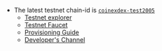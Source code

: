 
- The latest testnet chain-id is [`coinexdex-test2005`](https://github.com/coinexchain/testnets/tree/master/coinexdex-test2005)
  - [Testnet explorer](https://testnet.coinex.org/)
  - [Testnet Faucet](http://18.190.80.148/)
  - [Provisioning Guide](https://github.com/coinexchain/devops/blob/master/README.md)
  - [Developer's Channel](https://join.slack.com/t/coinexchain/shared_invite/enQtNzA0NjU5ODc3MjM0LTk3NWUzMDA2YmU0NTc5MDg2NDI3NmRjM2VkNzYzNjIyZWM0NzZhMWIwMWQxNGJjNmI3NjVkZWIxZWUwNjJmYTI)

